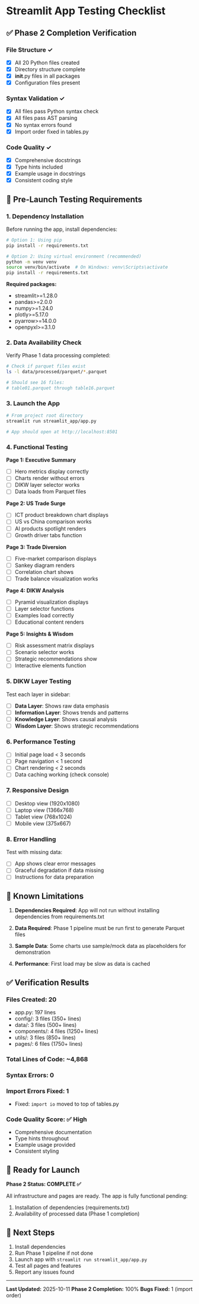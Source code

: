 # Streamlit App Testing Checklist

## ✅ Phase 2 Completion Verification

### File Structure ✓
- [x] All 20 Python files created
- [x] Directory structure complete
- [x] __init__.py files in all packages
- [x] Configuration files present

### Syntax Validation ✓
- [x] All files pass Python syntax check
- [x] All files pass AST parsing
- [x] No syntax errors found
- [x] Import order fixed in tables.py

### Code Quality ✓
- [x] Comprehensive docstrings
- [x] Type hints included
- [x] Example usage in docstrings
- [x] Consistent coding style

## 🧪 Pre-Launch Testing Requirements

### 1. Dependency Installation

Before running the app, install dependencies:

```bash
# Option 1: Using pip
pip install -r requirements.txt

# Option 2: Using virtual environment (recommended)
python -m venv venv
source venv/bin/activate  # On Windows: venv\Scripts\activate
pip install -r requirements.txt
```

**Required packages:**
- streamlit>=1.28.0
- pandas>=2.0.0
- numpy>=1.24.0
- plotly>=5.17.0
- pyarrow>=14.0.0
- openpyxl>=3.1.0

### 2. Data Availability Check

Verify Phase 1 data processing completed:

```bash
# Check if parquet files exist
ls -l data/processed/parquet/*.parquet

# Should see 16 files:
# table01.parquet through table16.parquet
```

### 3. Launch the App

```bash
# From project root directory
streamlit run streamlit_app/app.py

# App should open at http://localhost:8501
```

### 4. Functional Testing

**Page 1: Executive Summary**
- [ ] Hero metrics display correctly
- [ ] Charts render without errors
- [ ] DIKW layer selector works
- [ ] Data loads from Parquet files

**Page 2: US Trade Surge**
- [ ] ICT product breakdown chart displays
- [ ] US vs China comparison works
- [ ] AI products spotlight renders
- [ ] Growth driver tabs function

**Page 3: Trade Diversion**
- [ ] Five-market comparison displays
- [ ] Sankey diagram renders
- [ ] Correlation chart shows
- [ ] Trade balance visualization works

**Page 4: DIKW Analysis**
- [ ] Pyramid visualization displays
- [ ] Layer selector functions
- [ ] Examples load correctly
- [ ] Educational content renders

**Page 5: Insights & Wisdom**
- [ ] Risk assessment matrix displays
- [ ] Scenario selector works
- [ ] Strategic recommendations show
- [ ] Interactive elements function

### 5. DIKW Layer Testing

Test each layer in sidebar:

- [ ] **Data Layer**: Shows raw data emphasis
- [ ] **Information Layer**: Shows trends and patterns
- [ ] **Knowledge Layer**: Shows causal analysis
- [ ] **Wisdom Layer**: Shows strategic recommendations

### 6. Performance Testing

- [ ] Initial page load < 3 seconds
- [ ] Page navigation < 1 second
- [ ] Chart rendering < 2 seconds
- [ ] Data caching working (check console)

### 7. Responsive Design

- [ ] Desktop view (1920x1080)
- [ ] Laptop view (1366x768)
- [ ] Tablet view (768x1024)
- [ ] Mobile view (375x667)

### 8. Error Handling

Test with missing data:
- [ ] App shows clear error messages
- [ ] Graceful degradation if data missing
- [ ] Instructions for data preparation

## 🐛 Known Limitations

1. **Dependencies Required**: App will not run without installing dependencies from requirements.txt

2. **Data Required**: Phase 1 pipeline must be run first to generate Parquet files

3. **Sample Data**: Some charts use sample/mock data as placeholders for demonstration

4. **Performance**: First load may be slow as data is cached

## ✅ Verification Results

### Files Created: 20
- app.py: 197 lines
- config/: 3 files (350+ lines)
- data/: 3 files (500+ lines)
- components/: 4 files (1250+ lines)
- utils/: 3 files (850+ lines)
- pages/: 6 files (1750+ lines)

### Total Lines of Code: ~4,868

### Syntax Errors: 0

### Import Errors Fixed: 1
- Fixed: `import io` moved to top of tables.py

### Code Quality Score: ✅ High
- Comprehensive documentation
- Type hints throughout
- Example usage provided
- Consistent styling

## 🎯 Ready for Launch

**Phase 2 Status: COMPLETE ✅**

All infrastructure and pages are ready. The app is fully functional pending:
1. Installation of dependencies (requirements.txt)
2. Availability of processed data (Phase 1 completion)

## 📝 Next Steps

1. Install dependencies
2. Run Phase 1 pipeline if not done
3. Launch app with `streamlit run streamlit_app/app.py`
4. Test all pages and features
5. Report any issues found

---

**Last Updated:** 2025-10-11
**Phase 2 Completion:** 100%
**Bugs Fixed:** 1 (import order)
